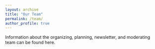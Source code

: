 ```yaml
---
layout: archive
title: "Our Team"
permalink: /team/
author_profile: true
---
```


Information about the organizing, planning, newsletter, and moderating team can be found here.
